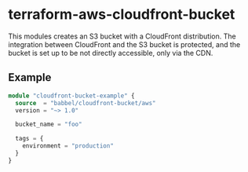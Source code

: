 # terraform-aws-cloudfront-bucket

This modules creates an S3 bucket with a CloudFront distribution.
The integration between CloudFront and the S3 bucket is protected,
and the bucket is set up to be not directly accessible, only via the CDN.

## Example

```tf
module "cloudfront-bucket-example" {
  source  = "babbel/cloudfront-bucket/aws"
  version = "~> 1.0"

  bucket_name = "foo"

  tags = {
    environment = "production"
  }
}
```
